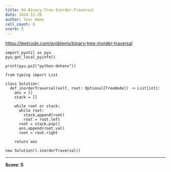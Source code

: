 ```yaml
---
title: 94-Binary-Tree-Inorder-Traversal
date: 2024-12-26
author: Your Name
cell_count: 6
score: 5
---
```


https://leetcode.com/problems/binary-tree-inorder-traversal


```
import pyutil as pyu
pyu.get_local_pyinfo()
```


```
print(pyu.ps2("python-dotenv"))
```


```
from typing import List
```


```
class Solution:
  def inorderTraversal(self, root: Optional[TreeNode]) -> List[int]:
    ans = []
    stack = []

    while root or stack:
      while root:
        stack.append(root)
        root = root.left
      root = stack.pop()
      ans.append(root.val)
      root = root.right

    return ans
```


```
new Solution().inorderTraversal()
```


---
**Score: 5**